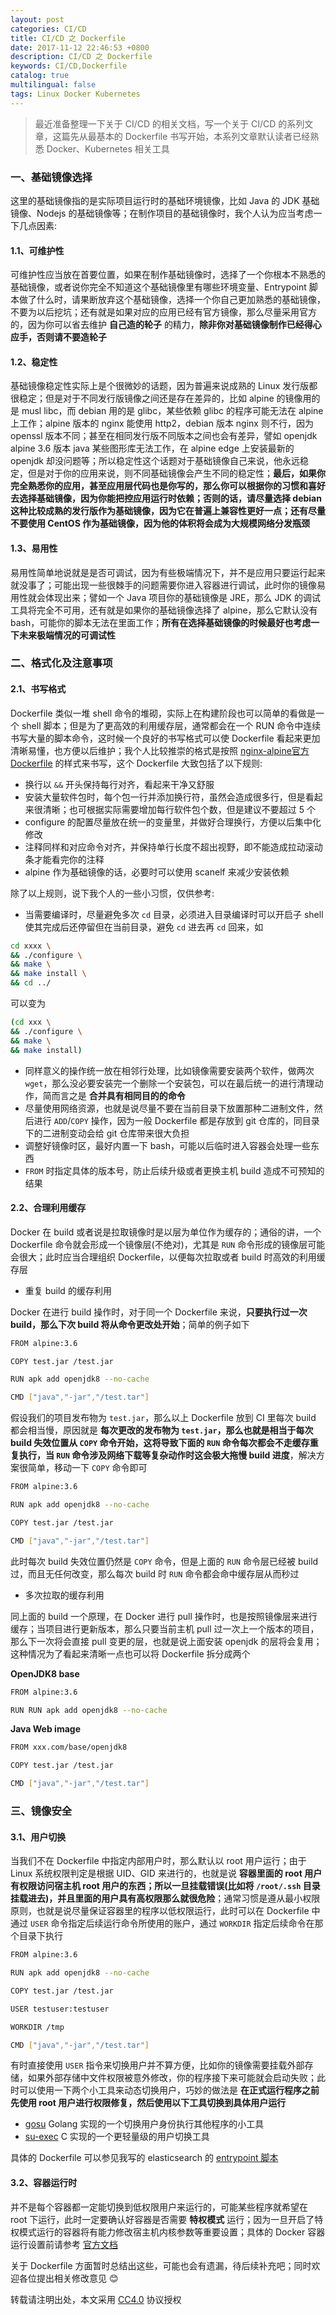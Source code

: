 ```yaml
---
layout: post
categories: CI/CD
title: CI/CD 之 Dockerfile
date: 2017-11-12 22:46:53 +0800
description: CI/CD 之 Dockerfile
keywords: CI/CD,Dockerfile
catalog: true
multilingual: false
tags: Linux Docker Kubernetes
---
```


> 最近准备整理一下关于 CI/CD 的相关文档，写一个关于 CI/CD 的系列文章，这篇先从最基本的 Dockerfile 书写开始，本系列文章默认读者已经熟悉 Docker、Kubernetes 相关工具


### 一、基础镜像选择

这里的基础镜像指的是实际项目运行时的基础环境镜像，比如 Java 的 JDK 基础镜像、Nodejs 的基础镜像等；在制作项目的基础镜像时，我个人认为应当考虑一下几点因素:

#### 1.1、可维护性

可维护性应当放在首要位置，如果在制作基础镜像时，选择了一个你根本不熟悉的基础镜像，或者说你完全不知道这个基础镜像里有哪些环境变量、Entrypoint 脚本做了什么时，请果断放弃这个基础镜像，选择一个你自己更加熟悉的基础镜像，不要为以后挖坑；还有就是如果对应的应用已经有官方镜像，那么尽量采用官方的，因为你可以省去维护 **自己造的轮子** 的精力，**除非你对基础镜像制作已经得心应手，否则请不要造轮子**

#### 1.2、稳定性

基础镜像稳定性实际上是个很微妙的话题，因为普遍来说成熟的 Linux 发行版都很稳定；但是对于不同发行版镜像之间还是存在差异的，比如 alpine 的镜像用的是 musl libc，而 debian 用的是 glibc，某些依赖 glibc 的程序可能无法在 alpine 上工作；alpine 版本的 nginx 能使用 http2，debian 版本 nginx 则不行，因为 openssl 版本不同；甚至在相同发行版不同版本之间也会有差异，譬如 openjdk alpine 3.6 版本 java 某些图形库无法工作，在 alpine edge 上安装最新的 openjdk 却没问题等；所以稳定性这个话题对于基础镜像自己来说，他永远稳定，但是对于你的应用来说，则不同基础镜像会产生不同的稳定性；**最后，如果你完全熟悉你的应用，甚至应用层代码也是你写的，那么你可以根据你的习惯和喜好去选择基础镜像，因为你能把控应用运行时依赖；否则的话，请尽量选择 debian 这种比较成熟的发行版作为基础镜像，因为它在普遍上兼容性更好一点；还有尽量不要使用 CentOS 作为基础镜像，因为他的体积将会成为大规模网络分发瓶颈**


#### 1.3、易用性

易用性简单地说就是是否可调试，因为有些极端情况下，并不是应用只要运行起来就没事了；可能出现一些很棘手的问题需要你进入容器进行调试，此时你的镜像易用性就会体现出来；譬如一个 Java 项目你的基础镜像是 JRE，那么 JDK 的调试工具将完全不可用，还有就是如果你的基础镜像选择了 alpine，那么它默认没有 bash，可能你的脚本无法在里面工作；**所有在选择基础镜像的时候最好也考虑一下未来极端情况的可调试性**


### 二、格式化及注意事项

#### 2.1、书写格式

Dockerfile 类似一堆 shell 命令的堆砌，实际上在构建阶段也可以简单的看做是一个 shell 脚本；但是为了更高效的利用缓存层，通常都会在一个 RUN 命令中连续书写大量的脚本命令，这时候一个良好的书写格式可以使 Dockerfile 看起来更加清晰易懂，也方便以后维护；我个人比较推崇的格式是按照 [nginx-alpine官方 Dockerfile](https://github.com/nginxinc/docker-nginx/blob/master/mainline/alpine/Dockerfile) 的样式来书写，这个 Dockerfile 大致包括了以下规则:

- 换行以 `&&` 开头保持每行对齐，看起来干净又舒服
- 安装大量软件包时，每个包一行并添加换行符，虽然会造成很多行，但是看起来很清晰；也可根据实际需要增加每行软件包个数，但是建议不要超过 5 个
- configure 的配置尽量放在统一的变量里，并做好合理换行，方便以后集中化修改
- 注释同样和对应命令对齐，并保持单行长度不超出视野，即不能造成拉动滚动条才能看完你的注释
- alpine 作为基础镜像的话，必要时可以使用 scanelf 来减少安装依赖

除了以上规则，说下我个人的一些小习惯，仅供参考:

- 当需要编译时，尽量避免多次 `cd` 目录，必须进入目录编译时可以开启子 shell 使其完成后还停留但在当前目录，避免 `cd` 进去再 `cd` 回来，如

``` sh
cd xxxx \
&& ./configure \
&& make \
&& make install \
&& cd ../
```
可以变为

``` sh
(cd xxx \
&& ./configure \
&& make \
&& make install)
```

- 同样意义的操作统一放在相邻行处理，比如镜像需要安装两个软件，做两次 `wget`，那么没必要安装完一个删除一个安装包，可以在最后统一的进行清理动作，简而言之是 **合并具有相同目的的命令**
- 尽量使用网络资源，也就是说尽量不要在当前目录下放置那种二进制文件，然后进行 `ADD`/`COPY` 操作，因为一般 Dockerfile 都是存放到 git 仓库的，同目录下的二进制变动会给 git 仓库带来很大负担
- 调整好镜像时区，最好内置一下 bash，可能以后临时进入容器会处理一些东西
- `FROM` 时指定具体的版本号，防止后续升级或者更换主机 build 造成不可预知的结果

#### 2.2、合理利用缓存

Docker 在 build 或者说是拉取镜像时是以层为单位作为缓存的；通俗的讲，一个 Dockerfile 命令就会形成一个镜像层(不绝对)，尤其是 `RUN` 命令形成的镜像层可能会很大；此时应当合理组织 Dockerfile，以便每次拉取或者 build 时高效的利用缓存层

- 重复 build 的缓存利用

Docker 在进行 build 操作时，对于同一个 Dockerfile 来说，**只要执行过一次 build，那么下次 build 将从命令更改处开始**；简单的例子如下

``` sh
FROM alpine:3.6

COPY test.jar /test.jar

RUN apk add openjdk8 --no-cache

CMD ["java","-jar","/test.tar"]
```

假设我们的项目发布物为 `test.jar`，那么以上 Dockerfile 放到 CI 里每次 build 都会相当慢，原因就是 **每次更改的发布物为 `test.jar`，那么也就是相当于每次 build 失效位置从 `COPY` 命令开始，这将导致下面的 `RUN` 命令每次都会不走缓存重复执行，当 `RUN` 命令涉及网络下载等复杂动作时这会极大拖慢 build 进度**，解决方案很简单，移动一下 `COPY` 命令即可

``` sh
FROM alpine:3.6

RUN apk add openjdk8 --no-cache

COPY test.jar /test.jar

CMD ["java","-jar","/test.tar"]
```

此时每次 build 失效位置仍然是 `COPY` 命令，但是上面的 `RUN` 命令层已经被 build 过，而且无任何改变，那么每次 build 时 `RUN` 命令都会命中缓存层从而秒过

- 多次拉取的缓存利用

同上面的 build 一个原理，在 Docker 进行 pull 操作时，也是按照镜像层来进行缓存；当项目进行更新版本，那么只要当前主机 pull 过一次上一个版本的项目，那么下一次将会直接 pull 变更的层，也就是说上面安装 openjdk 的层将会复用；这种情况为了看起来清晰一点也可以将 Dockerfile 拆分成两个

**OpenJDK8 base**

``` sh
FROM alpine:3.6

RUN RUN apk add openjdk8 --no-cache
```

**Java Web image**

``` sh
FROM xxx.com/base/openjdk8

COPY test.jar /test.jar

CMD ["java","-jar","/test.tar"]
```

### 三、镜像安全

#### 3.1、用户切换

当我们不在 Dockerfile 中指定内部用户时，那么默认以 root 用户运行；由于 Linux 系统权限判定是根据 UID、GID 来进行的，也就是说 **容器里面的 root 用户有权限访问宿主机 root 用户的东西；所以一旦挂载错误(比如将 `/root/.ssh` 目录挂载进去)，并且里面的用户具有高权限那么就很危险**；通常习惯是遵从最小权限原则，也就是说尽量保证容器里的程序以低权限运行，此时可以在 Dockerfile 中通过 `USER` 命令指定后续运行命令所使用的账户，通过 `WORKDIR` 指定后续命令在那个目录下执行

``` sh
FROM alpine:3.6

RUN apk add openjdk8 --no-cache

COPY test.jar /test.jar

USER testuser:testuser

WORKDIR /tmp

CMD ["java","-jar","/test.tar"]
```

有时直接使用 `USER` 指令来切换用户并不算方便，比如你的镜像需要挂载外部存储，如果外部存储中文件权限被意外修改，你的程序接下来可能就会启动失败；此时可以使用一下两个小工具来动态切换用户，巧妙的做法是 **在正式运行程序之前先使用 root 用户进行权限修复，然后使用以下工具切换到具体用户运行**

- [gosu](https://github.com/tianon/gosu) Golang 实现的一个切换用户身份执行其他程序的小工具
- [su-exec](https://github.com/hlovdal/su-exec) C 实现的一个更轻量级的用户切换工具

具体的 Dockerfile 可以参见我写的 elasticsearch 的 [entrypoint 脚本](https://github.com/mritd/dockerfile/blob/master/elasticsearch/docker-entrypoint.sh)

#### 3.2、容器运行时

并不是每个容器都一定能切换到低权限用户来运行的，可能某些程序就希望在 root 下运行，此时一定要确认好容器是否需要 **特权模式** 运行；因为一旦开启了特权模式运行的容器将有能力修改宿主机内核参数等重要设置；具体的 Docker 容器运行设置前请参考 [官方文档](https://docs.docker.com/engine/reference/run/#runtime-privilege-and-linux-capabilities)


关于 Dockerfile 方面暂时总结出这些，可能也会有遗漏，待后续补充吧；同时欢迎各位提出相关修改意见 😊


转载请注明出处，本文采用 [CC4.0](http://creativecommons.org/licenses/by-nc-nd/4.0/) 协议授权
